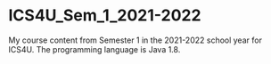 # ICS4U_Sem_1_2021-2022
My course content from Semester 1 in the 2021-2022 school year for ICS4U. The programming language is Java 1.8.
